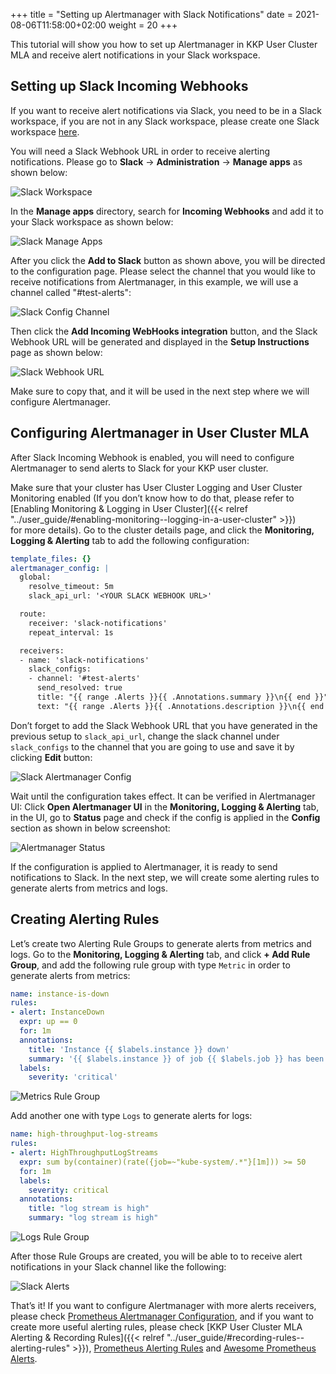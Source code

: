 +++
title = "Setting up Alertmanager with Slack Notifications"
date = 2021-08-06T11:58:00+02:00
weight = 20
+++

This tutorial will show you how to set up Alertmanager in KKP User Cluster MLA and receive alert notifications in your Slack workspace.

## Setting up Slack Incoming Webhooks

If you want to receive alert notifications via Slack, you need to be in a Slack workspace, if you are not in any Slack 
workspace, please create one Slack workspace [here](https://slack.com/create).

You will need a Slack Webhook URL in order to receive alerting notifications. Please go to **Slack** -> 
**Administration** -> **Manage apps** as shown below:

![Slack Workspace](/img/kubermatic/v2.19/monitoring/user_cluster/slack_dashboard.png?height=500px&classes=shadow,border, "Slack Workspace")

In the **Manage apps** directory, search for **Incoming Webhooks** and add it to your Slack workspace as shown below:

![Slack Manage Apps](/img/kubermatic/v2.19/monitoring/user_cluster/slack_incoming_webhook.png?height=400px&classes=shadow,border, "Slack Manage Apps")

After you click the **Add to Slack** button as shown above, you will be directed to the configuration page. 
Please select the channel that you would like to receive notifications from Alertmanager, in this example, we will use 
a channel called "#test-alerts":

![Slack Config Channel](/img/kubermatic/v2.19/monitoring/user_cluster/slack_config_channel.png?height=700px&classes=shadow,border, "Slack Channel Config")

Then click the **Add Incoming WebHooks integration** button, and the Slack Webhook URL will be generated and displayed 
in the **Setup Instructions** page as shown below:

![Slack Webhook URL](/img/kubermatic/v2.19/monitoring/user_cluster/slack_webhook_url.png?height=350px&classes=shadow,border, "Slack Setup Instructions")

Make sure to copy that, and it will be used in the next step where we will configure Alertmanager.

## Configuring Alertmanager in User Cluster MLA

After Slack Incoming Webhook is enabled, you will need to configure Alertmanager to send alerts to Slack for your KKP user cluster.

Make sure that your cluster has User Cluster Logging and User Cluster Monitoring enabled (If you don’t know how to 
do that, please refer to [Enabling Monitoring & Logging in User Cluster]({{< relref "../user_guide/#enabling-monitoring--logging-in-a-user-cluster" >}})  
for more details). Go to the cluster details page, and click the **Monitoring, Logging & Alerting** tab to add the following configuration:

```yaml
template_files: {}
alertmanager_config: |
  global:
    resolve_timeout: 5m
    slack_api_url: '<YOUR SLACK WEBHOOK URL>'

  route:
    receiver: 'slack-notifications'
    repeat_interval: 1s

  receivers:
  - name: 'slack-notifications'
    slack_configs:
    - channel: '#test-alerts'
      send_resolved: true
      title: "{{ range .Alerts }}{{ .Annotations.summary }}\n{{ end }}"
      text: "{{ range .Alerts }}{{ .Annotations.description }}\n{{ end }}"
```
Don’t forget to add the Slack Webhook URL that you have generated in the previous setup to `slack_api_url`, 
change the slack channel under `slack_configs` to the channel that you are going to use and save it by clicking **Edit** button: 

![Slack Alertmanager Config](/img/kubermatic/v2.19/monitoring/user_cluster/slack_alertmanager_config.png?height=700px&classes=shadow,border, "Alertmanager Configuration")

Wait until the configuration takes effect. It can be verified in Alertmanager UI: Click **Open Alertmanager UI** in the
**Monitoring, Logging & Alerting** tab, in the UI, go to **Status** page and check if the config is applied in the **Config** section as shown in below screenshot:

![Alertmanager Status](/img/kubermatic/v2.19/monitoring/user_cluster/alertmanager_status.png?height=800px&classes=shadow,border, "Alertmanager Status")

If the configuration is applied to Alertmanager, it is ready to send notifications to Slack. In the next step, we will
create some alerting rules to generate alerts from metrics and logs.

## Creating Alerting Rules

Let’s create two Alerting Rule Groups to generate alerts from metrics and logs. Go to the **Monitoring, Logging & Alerting** tab,
and click **+ Add Rule Group**, and add the following rule group with type `Metric` in order to generate alerts from metrics:

```yaml
name: instance-is-down
rules:
- alert: InstanceDown
  expr: up == 0
  for: 1m
  annotations:
    title: 'Instance {{ $labels.instance }} down'
    summary: '{{ $labels.instance }} of job {{ $labels.job }} has been down for more than 1 minute.'
  labels:
    severity: 'critical'
```

![Metrics Rule Group](/img/kubermatic/v2.19/monitoring/user_cluster/create_metrics_alert_rule.png?height=700px&classes=shadow,border, "Creating Rule Group with type Metrics")

Add another one with type `Logs` to generate alerts for logs:

```yaml
name: high-throughput-log-streams
rules:
- alert: HighThroughputLogStreams
  expr: sum by(container)(rate({job=~"kube-system/.*"}[1m])) >= 50
  for: 1m
  labels:
    severity: critical
  annotations:
    title: "log stream is high"
    summary: "log stream is high"
```

![Logs Rule Group](/img/kubermatic/v2.19/monitoring/user_cluster/create_logs_alert_rule.png?height=700px&classes=shadow,border, "Creating Rule Group with type Logs")

After those Rule Groups are created, you will be able to to receive alert notifications in your Slack channel like the following:

![Slack Alerts](/img/kubermatic/v2.19/monitoring/user_cluster/slack_alerts.png?height=300px&classes=shadow,border, "Slack Alert Notifications")

That’s it! If you want to configure Alertmanager with more alerts receivers, please check [Prometheus Alertmanager Configuration](https://prometheus.io/docs/alerting/latest/configuration/),
and if you want to create more useful alerting rules, please check [KKP User Cluster MLA Alerting & Recording Rules]({{< relref "../user_guide/#recording-rules--alerting-rules" >}}), [Prometheus Alerting Rules](https://prometheus.io/docs/prometheus/latest/configuration/alerting_rules/)
and [Awesome Prometheus Alerts](https://awesome-prometheus-alerts.grep.to/).
